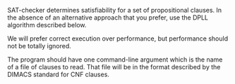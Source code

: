 SAT-checker
determines satisfiability for a set of propositional clauses. In the absence of an alternative approach that you prefer, use the DPLL algorithm described below.

We will prefer correct execution over performance, but performance should not be totally ignored.

The program should have one command-line argument which is the name of a file of clauses to read. That file will be in the format described by the DIMACS standard for CNF clauses.
